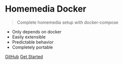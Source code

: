 # Homemedia Docker

> Complete homemedia setup with docker-compose

- Only depends on docker
- Easily extensible
- Predictable behavior
- Completely portable

[GitHub](https://github.com/johnpyp/homemedia-docker)
[Get Started](README.md)
